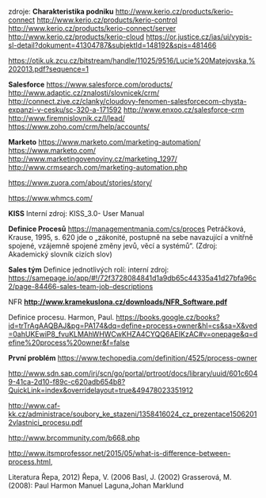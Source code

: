 zdroje:
**Charakteristika podniku**
http://www.kerio.cz/products/kerio-connect
http://www.kerio.cz/products/kerio-control
http://www.kerio.cz/products/kerio-connect/server
http://www.kerio.cz/products/kerio-cloud
https://or.justice.cz/ias/ui/vypis-sl-detail?dokument=41304787&subjektId=148192&spis=481466

https://otik.uk.zcu.cz/bitstream/handle/11025/9516/Lucie%20Matejovska,%202013.pdf?sequence=1

**Salesforce**
https://www.salesforce.com/products/
http://www.adaptic.cz/znalosti/slovnicek/crm/
http://connect.zive.cz/clanky/cloudovy-fenomen-salesforcecom-chysta-expanzi-v-cesku/sc-320-a-171592
http://www.enxoo.cz/salesforce-crm
http://www.firemnislovnik.cz/l/lead/
https://www.zoho.com/crm/help/accounts/

**Marketo**
https://www.marketo.com/marketing-automation/
https://www.marketo.com/
http://www.marketingovenoviny.cz/marketing_1297/
http://www.crmsearch.com/marketing-automation.php

https://www.zuora.com/about/stories/story/

https://www.whmcs.com/

**KISS**
Interní zdroj: KISS_3.0- User Manual

**Definice Procesů**
https://managementmania.com/cs/proces
Petráčková, Krause, 1995, s. 620 jde o „zákonité, postupně na sebe navazující a vnitřně spojené, vzájemně spojené změny jevů, věcí a systémů“. (Zdroj: Akademický slovník cizích slov)

**Sales tým**
Definice jednotlivých rolí: interní zdroj: 
https://samepage.io/app/#!/72f3728084841d1a9db65c44335a41d27bfa96c2/page-84466-sales-team-job-descriptions

NFR
**http://www.kramekuslona.cz/downloads/NFR_Software.pdf**

Definice procesu.
Harmon, Paul. https://books.google.cz/books?id=trTrAgAAQBAJ&pg=PA174&dq=define+process+owner&hl=cs&sa=X&ved=0ahUKEwiP8_fvuKLMAhWHWCwKHZA4CYQQ6AEIKzAC#v=onepage&q=define%20process%20owner&f=false

**První problém**
https://www.techopedia.com/definition/4525/process-owner

http://www.sdn.sap.com/irj/scn/go/portal/prtroot/docs/library/uuid/601c6049-41ca-2d10-f89c-c620adb654b8?QuickLink=index&overridelayout=true&49478023351912

http://www.caf-kk.cz/administrace/soubory_ke_stazeni/1358416024_cz_prezentace15062012vlastnici_procesu.pdf

http://www.brcommunity.com/b668.php

http://www.itsmprofessor.net/2015/05/what-is-difference-between-process.html,


Literatura
Řepa, 2012)
Řepa, V. (2006
Basl, J. (2002)
Grasserová, M. (2008): 
Paul Harmon
Manuel Laguna,Johan Marklund